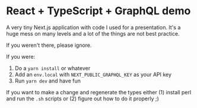 # React + TypeScript + GraphQL demo

A very tiny Next.js application with code I used for a presentation. It's a huge
mess on many levels and a lot of the things are not best practice.

If you weren't there, please ignore.

If you were:

1. Do a `yarn install` or whatever
2. Add an `env.local` with `NEXT_PUBLIC_GRAPHQL_KEY` as your API key
3. Run `yarn dev` and have fun

If you want to make a change and regenerate the types either (1) install perl
and run the `.sh` scripts or (2) figure out how to do it properly ;)
